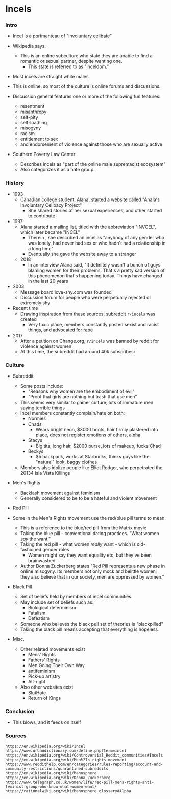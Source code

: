 Incels
===
### Intro
* Incel is a portmanteau of "involuntary celibate"
* Wikipedia says:
  * This is an online subculture who state they are unable to find a romantic or sexual partner, despite wanting one.
    * This state is referred to as "inceldom."
* Most incels are straight white males

* This is online, so most of the culture is online forums and discussions.
* Discussion general features one or more of the following fun features:
  * resentment
  * misanthropy
  * self-pity
  * self-loathing
  * misogyny
  * racism
  * entitlement to sex
  * and endorsement of violence against those who are sexually active

* Southern Poverty Law Center
  * Describes incels as "part of the online male supremacist ecosystem"
  * Also categorizes it as a hate group.

### History
* 1993
  * Canadian college student, Alana, started a website called "Anala's Involuntary Celibacy Project"
    * She shared stories of her sexual experiences, and other started to contribute
* 1997
  * Alana started a mailing list, titled with the abbreviation "INVCEL", which later became "INCEL"
    * Therein , she described an incel as "anybody of any gender who was lonely, had never had sex or who hadn't had a relationship in a long time"
    * Eventually she gave the website away to a stranger
  * 2018
    * In an interview Alana said, "It definitely wasn't a bunch of guys blaming women for their problems. That's a pretty sad version of this phenomenon that's happening today. Things have changed in the last 20 years
* 2003
  * Message board love-shy.com was founded
  * Discussion forum for people who were perpetually rejected or extremely shy
* Recent time
  * Drawing inspiration from these sources, subreddit `r/incels` was created
    * Very toxic place, members constantly posted sexist and racist things, and advocated for rape
* 2017
  * After a petition on Change.org, `r/incels` was banned by reddit for violence against women
  * At this time, the subreddit had around 40k subscribesr

### Culture
* Subreddit
  * Some posts include:
    * "Reasons why women are the embodiment of evil"
    * "Proof that girls are nothing but trash that use men"
  * This seems very similar to gamer culture; lots of immature men saying terrible things
  * Incel members constantly complain/hate on both:
    * Normies
    * Chads
      * Wears bright neon, $3000 boots, hair firmly plastered into place, does not register emotions of others, alpha
    * Stacys
      * Big tits, long hair, $2000 purse, lots of makeup, fucks Chad
    * Beckys
      * $5 backpack, works at Starbucks, thinks guys like the "natural" look, baggy clothes
  * Members also idolize people like Elliot Rodger, who perpetrated the 20134 Isla Vista Killings

* Men's Rights
  * Backlash movement against feminism 
  * Generally considered to be to be a hateful and violent movement

* Red Pill
* Some in the Men's Rights movement use the red/blue pill terms to mean:
  * This is a reference to the blue/red pill from the Matrix movie
  * Taking the blue pill - conventional dating practices.  "What women _say_ the want."
  * Taking the red pill - what women _really_ want - which is old-fashioned gender roles
    * Women might say they want equality etc, but they've been brainwashed
  * Author Donna Zuckerberg states "Red Pill represents a new phase in online misogyny. Its members not only mock and belittle women; they also believe that in our society, men are oppressed by women."

* Black Pill
  * Set of beliefs held by members of incel communities
  * May include set of beliefs such as:
    * Biological determinism
    * Fatalism
    * Defeatism
  * Someone who believes the black pull set of theories is "blackpilled"
  * Taking the black pill means accepting that everything is hopeless

* Misc.
  * Other related movements exist 
    * Mens' Rights
    * Fathers' Rights
    * Men Going Their Own Way
    * antifeminism
    * Pick-up artistry
    * Alt-right
  * Also other websites exist
    * SlutHate
    * Return of Kings

### Conclusion
* This blows, and it feeds on itself

### Sources
```
https://en.wikipedia.org/wiki/Incel
https://www.urbandictionary.com/define.php?term=incel
https://en.wikipedia.org/wiki/Controversial_Reddit_communities#Incels
https://en.wikipedia.org/wiki/Men%27s_rights_movement
https://www.reddithelp.com/en/categories/rules-reporting/account-and-community-restrictions/quarantined-subreddits
https://en.wikipedia.org/wiki/Manosphere
https://en.wikipedia.org/wiki/Donna_Zuckerberg
https://www.telegraph.co.uk/women/life/red-pill-mens-rights-anti-feminist-group-who-know-what-women-want/
https://rationalwiki.org/wiki/Manosphere_glossary#Alpha
```
